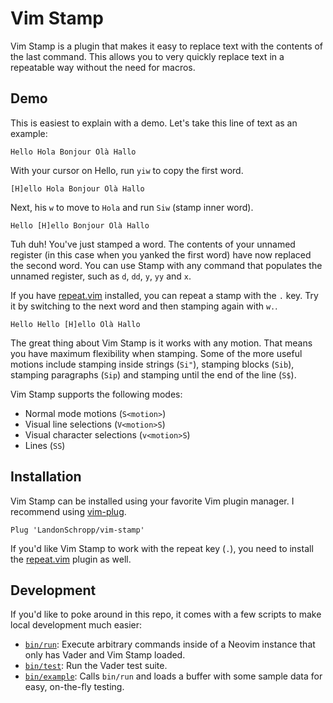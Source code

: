 # Vim Stamp

Vim Stamp is a plugin that makes it easy to replace text with the contents of the last command. This
allows you to very quickly replace text in a repeatable way without the need for macros.

## Demo

This is easiest to explain with a demo. Let's take this line of text as an example:

```
Hello Hola Bonjour Olà Hallo
```

With your cursor on Hello, run `yiw` to copy the first word.

```
[H]ello Hola Bonjour Olà Hallo
```

Next, his `w` to move to `Hola` and run `Siw` (stamp inner word).

```
Hello [H]ello Bonjour Olà Hallo
```

Tuh duh! You've just stamped a word. The contents of your unnamed register (in this case when you
yanked the first word) have now replaced the second word. You can use Stamp with any command that
populates the unnamed register, such as `d`, `dd`, `y`, `yy` and `x`.

If you have [repeat.vim](https://github.com/tpope/vim-repeat) installed, you can repeat a stamp with
the `.` key. Try it by switching to the next word and then stamping again with `w.`.

```
Hello Hello [H]ello Olà Hallo
```

The great thing about Vim Stamp is it works with any motion. That means you have maximum flexibility
when stamping. Some of the more useful motions include stamping inside strings (`Si"`), stamping
blocks (`Sib`), stamping paragraphs (`Sip`) and stamping until the end of the line (`S$`).

Vim Stamp supports the following modes:

* Normal mode motions (`S<motion>`)
* Visual line selections (`V<motion>S`)
* Visual character selections (`v<motion>S`)
* Lines (`SS`)

## Installation

Vim Stamp can be installed using your favorite Vim plugin manager. I recommend using
[vim-plug](https://github.com/junegunn/vim-plug).

``` vim
Plug 'LandonSchropp/vim-stamp'
```

If you'd like Vim Stamp to work with the repeat key (`.`), you need to install the
[repeat.vim](https://github.com/tpope/vim-repeat) plugin as well.

## Development

If you'd like to poke around in this repo, it comes with a few scripts to make local development
much easier:

* [`bin/run`](bin/run): Execute arbitrary commands inside of a Neovim instance that only has Vader
  and Vim Stamp loaded.
* [`bin/test`](bin/test): Run the Vader test suite.
* [`bin/example`](bin/run): Calls `bin/run` and loads a buffer with some sample data for easy,
  on-the-fly testing.
